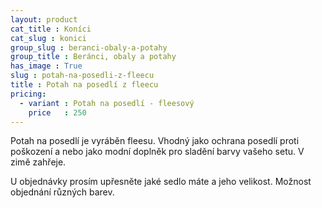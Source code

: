 ```yaml
---
layout: product
cat_title : Koníci
cat_slug : konici
group_slug : beranci-obaly-a-potahy
group_title : Beránci, obaly a potahy
has_image : True
slug : potah-na-posedli-z-fleecu
title : Potah na posedlí z fleecu
pricing:
  - variant : Potah na posedlí - fleesový
    price   : 250
---
```


Potah na posedlí je vyráběn fleesu.
Vhodný jako ochrana posedlí proti poškození a nebo jako modní doplněk pro sladění barvy vašeho setu.
V zimě zahřeje.

U objednávky prosím upřesněte jaké sedlo máte a jeho velikost.
Možnost objednání různých barev.

